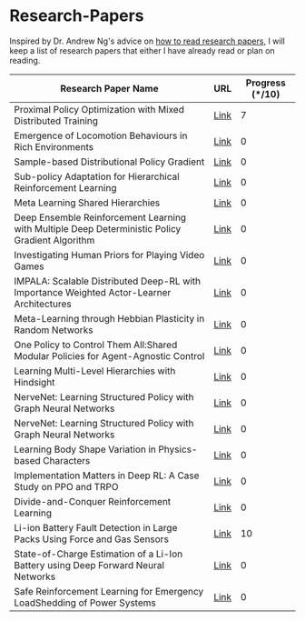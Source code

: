 # Research-Papers

Inspired by Dr. Andrew Ng's advice on [how to read research papers](https://youtu.be/733m6qBH-jI?t=160), I will keep a list of research papers that either I have already read or plan on reading.

| Research Paper Name                                                                  | URL                              | Progress (\*/10) 
|--------------------------------------------------------------------------------------|----------------------------------|------------------|
|Proximal Policy Optimization with Mixed Distributed Training     | [Link](https://arxiv.org/pdf/1907.06479.pdf) |      7
|Emergence of Locomotion Behaviours in Rich Environments   | [Link](https://arxiv.org/pdf/1707.02286.pdf) |      0
|Sample-based Distributional Policy Gradient  | [Link](https://arxiv.org/pdf/1707.02286.pdf) |      0|0
|Sub-policy Adaptation for Hierarchical Reinforcement Learning |[Link](https://openreview.net/forum?id=ByeWogStDS) |0
|Meta Learning Shared Hierarchies|[Link](https://arxiv.org/pdf/1710.09767.pdf)|0|0
|Deep Ensemble Reinforcement Learning with Multiple Deep Deterministic Policy Gradient Algorithm|[Link](https://www.hindawi.com/journals/mpe/2020/4275623/#abstract) |0
|Investigating Human Priors for Playing Video Games|[Link](https://arxiv.org/pdf/1802.10217.pdf)|0
|IMPALA: Scalable Distributed Deep-RL with Importance Weighted Actor-Learner Architectures|[Link](https://arxiv.org/pdf/1802.01561.pdf)|0
|Meta-Learning through Hebbian Plasticity in Random Networks|[Link](https://arxiv.org/pdf/2007.02686.pdf)|0
|One Policy to Control Them All:Shared Modular Policies for Agent-Agnostic Control|[Link](https://wenlong.page/modular-rl/)|0
|Learning Multi-Level Hierarchies with Hindsight|[Link](https://arxiv.org/pdf/1712.00948.pdf)|0
|NerveNet: Learning Structured Policy with Graph Neural Networks|[Link](https://openreview.net/pdf?id=S1sqHMZCb)|0
|NerveNet: Learning Structured Policy with Graph Neural Networks|[Link](https://openreview.net/pdf?id=S1sqHMZCb)|0
|Learning Body Shape Variation in Physics-based Characters|[Link](http://mrl.snu.ac.kr/publications/ProjectMorphCon/MorphCon.html)|0
|Implementation Matters in Deep RL: A Case Study on PPO and TRPO|[Link](https://openreview.net/forum?id=r1etN1rtPB)|0
|Divide-and-Conquer Reinforcement Learning|[Link](https://dibyaghosh.com/dnc/)|0
|Li-ion Battery Fault Detection in Large Packs Using Force and Gas Sensors|[Link](https://arxiv.org/pdf/2010.13519.pdf)|10
|State-of-Charge Estimation of a Li-Ion Battery using Deep Forward Neural Networks|[Link](https://arxiv.org/abs/2009.09543)|0
|Safe Reinforcement Learning for Emergency LoadShedding of Power Systems|[Link](https://arxiv.org/abs/2011.09664)|0
